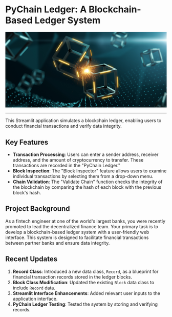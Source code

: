 # PyChain Ledger: A Blockchain-Based Ledger System

![alt=""](Images/application-image.png)


---
This Streamlit application simulates a blockchain ledger, enabling users to conduct financial transactions and verify data integrity.

## Key Features
- **Transaction Processing**: Users can enter a sender address, receiver address, and the amount of cryptocurrency to transfer. These transactions are recorded in the "PyChain Ledger."
- **Block Inspection**: The "Block Inspector" feature allows users to examine individual transactions by selecting them from a drop-down menu.
- **Chain Validation**: The "Validate Chain" function checks the integrity of the blockchain by comparing the hash of each block with the previous block's hash.

## Project Background
As a fintech engineer at one of the world's largest banks, you were recently promoted to lead the decentralized finance team. Your primary task is to develop a blockchain-based ledger system with a user-friendly web interface. This system is designed to facilitate financial transactions between partner banks and ensure data integrity.

## Recent Updates
1. **Record Class**: Introduced a new data class, `Record`, as a blueprint for financial transaction records stored in the ledger blocks.
2. **Block Class Modification**: Updated the existing `Block` data class to include `Record` data.
3. **Streamlit Interface Enhancements**: Added relevant user inputs to the application interface.
4. **PyChain Ledger Testing**: Tested the system by storing and verifying records.




